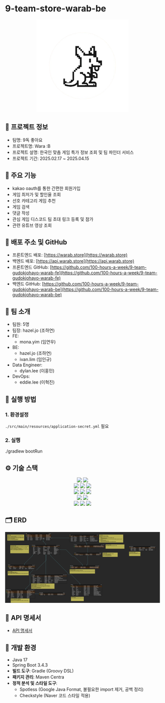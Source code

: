 # 9-team-store-warab-be

<p align="center">
  <img src="image.png" width="300"/>
</p>

## 📌 프로젝트 정보
- 팀명: 9독 좋아요
- 프로젝트명: Wara :B
- 프로젝트 설명: 한국인 맞춤 게임 특가 정보 조회 및 팀 파인더 서비스
- 프로젝트 기간: 2025.02.17 ~ 2025.04.15

## 🎯 주요 기능
- kakao oauth를 통한 간편한 회원가입
- 게임 최저가 및 할인율 조회
- 선호 카테고리 게임 추천
- 게임 검색
- 댓글 작성
- 관심 게임 디스코드 팀 초대 링크 등록 및 참가
- 관련 유튜브 영상 조회

## 🔗 배포 주소 및 GitHub

- 프론트엔드 배포: [https://warab.store](https://warab.store)
- 백엔드 배포: [https://api.warab.store](https://api.warab.store)
- 프론트엔드 GitHub: [https://github.com/100-hours-a-week/9-team-gudokjohayo-warab-fe](https://github.com/100-hours-a-week/9-team-gudokjohayo-warab-fe)
- 백엔드 GitHub: [https://github.com/100-hours-a-week/9-team-gudokjohayo-warab-be](https://github.com/100-hours-a-week/9-team-gudokjohayo-warab-be)

## 👥 팀 소개
- 팀원: 5명
- 팀장: hazel.jo (조하연)
- FE: 
    - mona.yim (임연우)
- BE: 
    - hazel.jo (조하연)
    - ivan.lim (임인규)
- Data Engineer:
    - dylan.lee (이홍민)
- DevOps: 
    - eddie.lee (이혁진)


## 🧪 실행 방법
### 1. 환경설정
`./src/main/resources/application-secret.yml` 필요

### 2. 실행
./gradlew bootRun

## ⚙️ 기술 스택
<div align=center> 
      <img src="https://img.shields.io/badge/Spring Boot-6DB33F?style=for-the-badge&logo=Spring Boot&logoColor=white">
      <img src="https://img.shields.io/badge/Spring Security-6DB33F?style=for-the-badge&logo=Spring Security&logoColor=white">
  <br>
      <img src="https://img.shields.io/badge/Java-007396?style=for-the-badge&logo=Java&logoColor=white">   
      <img src="https://img.shields.io/badge/Gradle-02303A?style=for-the-badge&logo=Gradle&logoColor=white"> 
     <img src="https://img.shields.io/badge/Redis-DC382D?style=for-the-badge&logo=Redis&logoColor=white"> 
  <br>
   <img src="https://img.shields.io/badge/IntelliJ IDEA-000000?style=for-the-badge&logo=IntelliJ IDEA&logoColor=white">   
   <img src="https://img.shields.io/badge/Postman-FF6C37?style=for-the-badge&logo=Postman&logoColor=white">
   <img src="https://img.shields.io/badge/Notion-000000?style=for-the-badge&logo=Notion&logoColor=white">
   <br>
   <img src="https://img.shields.io/badge/AmazonEC2-FF9900?style=for-the-badge&logo=AmazonEC2&logoColor=white">
   <img src="https://img.shields.io/badge/postgresql-4479A1?style=for-the-badge&logo=postgresql&logoColor=white">
   <br>
   <img src="https://img.shields.io/badge/Git-F05032?style=for-the-badge&logo=Git&logoColor=white">
   <img src="https://img.shields.io/badge/github-181717?style=for-the-badge&logo=github&logoColor=white">
   <img src="https://img.shields.io/badge/kakao login-FFCD00?style=for-the-badge&logo=kakao&logoColor=black">
</div>

## 🗂️ ERD
![alt text](image-1.png)

## 📄 API 명세서
- [API 명세서](https://docs.google.com/spreadsheets/d/1HQRcD1Dp4AFMoGu1BqicypB5CB_WN6IV2Z4M-CzON5w/edit?gid=0#gid=0)


## 📁 개발 환경
- Java 17
- Spring Boot 3.4.3
- **빌드 도구**: Gradle (Groovy DSL)
- **패키지 관리**: Maven Centra
- **정적 분석 및 스타일 도구**:
  - Spotless (Google Java Format, 불필요한 import 제거, 공백 정리)
  - Checkstyle (Naver 코드 스타일 적용)